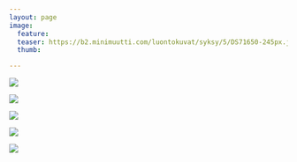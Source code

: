 ```yaml
---
layout: page
image:
  feature:
  teaser: https://b2.minimuutti.com/luontokuvat/syksy/5/DS71650-245px.jpg
  thumb:

---
```


![](https://b2.minimuutti.com/luontokuvat/syksy/5/DS71630-800px.jpg)

![](https://b2.minimuutti.com/luontokuvat/syksy/5/DS71635-800px.jpg)

![](https://b2.minimuutti.com/luontokuvat/syksy/5/DS71636-800px.jpg)

![](https://b2.minimuutti.com/luontokuvat/syksy/5/DS71647-800px.jpg)

![](https://b2.minimuutti.com/luontokuvat/syksy/5/DS71650-800px.jpg)
